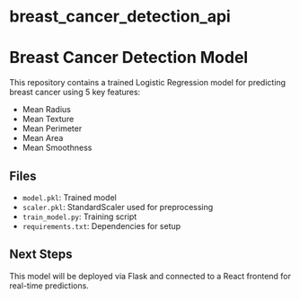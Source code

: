 # breast_cancer_detection_api
# Breast Cancer Detection Model
This repository contains a trained Logistic Regression model for predicting breast cancer using 5 key features:
- Mean Radius
- Mean Texture
- Mean Perimeter
- Mean Area
- Mean Smoothness
## Files
- `model.pkl`: Trained model
- `scaler.pkl`: StandardScaler used for preprocessing
- `train_model.py`: Training script
- `requirements.txt`: Dependencies for setup
## Next Steps
This model will be deployed via Flask and connected to a React frontend for real-time predictions.

